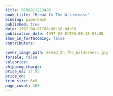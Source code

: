 ```yaml
---
title: 9780811213486
book_title: "Bread In The Wilderness"
binding: paperback
published: true
date: 1997-04-01T06:00:18-04:00
publication_date: 1997-04-01T06:00:18-04:00
show_in_forthcoming: false
contributors:

cover_image_path: Bread_In_The_Wilderness.jpg
forsale: false
saleprice:
shipping_charge:
price_us: 17.95
price_cn:
trim_size: 6x9
page_count: 160
---
```


